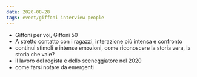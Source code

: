 ```yaml
---
date: 2020-08-28
tags: event/giffoni interview people
---
```

- Giffoni per voi, Giffoni 50
- A stretto contatto con i ragazzi, interazione più intensa e confronto 
- continui stimoli e intense emozioni, come riconoscere la storia vera, la storia che vale?
- il lavoro del regista e dello sceneggiatore nel 2020
- come farsi notare da emergenti